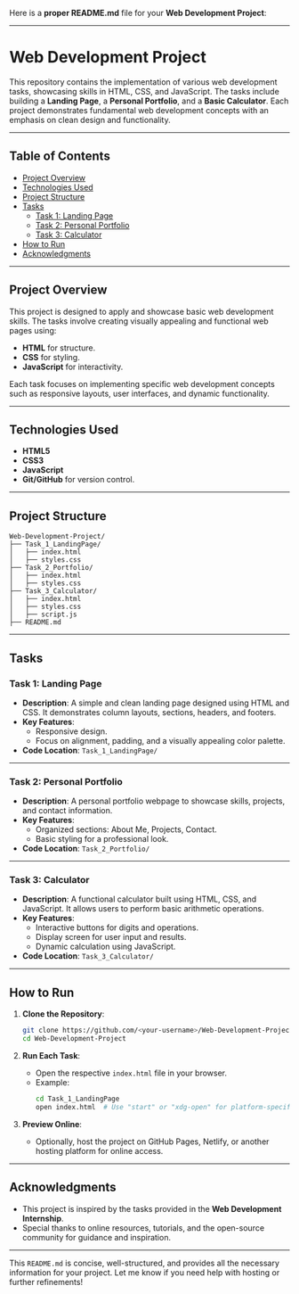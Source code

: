 Here is a **proper README.md** file for your **Web Development Project**:

---

# **Web Development Project**

This repository contains the implementation of various web development tasks, showcasing skills in HTML, CSS, and JavaScript. The tasks include building a **Landing Page**, a **Personal Portfolio**, and a **Basic Calculator**. Each project demonstrates fundamental web development concepts with an emphasis on clean design and functionality.

---

## **Table of Contents**
- [Project Overview](#project-overview)
- [Technologies Used](#technologies-used)
- [Project Structure](#project-structure)
- [Tasks](#tasks)
  - [Task 1: Landing Page](#task-1-landing-page)
  - [Task 2: Personal Portfolio](#task-2-personal-portfolio)
  - [Task 3: Calculator](#task-3-calculator)
- [How to Run](#how-to-run)
- [Acknowledgments](#acknowledgments)

---

## **Project Overview**

This project is designed to apply and showcase basic web development skills. The tasks involve creating visually appealing and functional web pages using:
- **HTML** for structure.
- **CSS** for styling.
- **JavaScript** for interactivity.

Each task focuses on implementing specific web development concepts such as responsive layouts, user interfaces, and dynamic functionality.

---

## **Technologies Used**
- **HTML5**
- **CSS3**
- **JavaScript**
- **Git/GitHub** for version control.

---

## **Project Structure**

```
Web-Development-Project/
├── Task_1_LandingPage/
│   ├── index.html
│   ├── styles.css
├── Task_2_Portfolio/
│   ├── index.html
│   ├── styles.css
├── Task_3_Calculator/
│   ├── index.html
│   ├── styles.css
│   ├── script.js
├── README.md
```

---

## **Tasks**

### **Task 1: Landing Page**
- **Description**: A simple and clean landing page designed using HTML and CSS. It demonstrates column layouts, sections, headers, and footers.
- **Key Features**:
  - Responsive design.
  - Focus on alignment, padding, and a visually appealing color palette.
- **Code Location**: `Task_1_LandingPage/`

---

### **Task 2: Personal Portfolio**
- **Description**: A personal portfolio webpage to showcase skills, projects, and contact information.
- **Key Features**:
  - Organized sections: About Me, Projects, Contact.
  - Basic styling for a professional look.
- **Code Location**: `Task_2_Portfolio/`

---

### **Task 3: Calculator**
- **Description**: A functional calculator built using HTML, CSS, and JavaScript. It allows users to perform basic arithmetic operations.
- **Key Features**:
  - Interactive buttons for digits and operations.
  - Display screen for user input and results.
  - Dynamic calculation using JavaScript.
- **Code Location**: `Task_3_Calculator/`

---

## **How to Run**

1. **Clone the Repository**:
   ```bash
   git clone https://github.com/<your-username>/Web-Development-Project.git
   cd Web-Development-Project
   ```

2. **Run Each Task**:
   - Open the respective `index.html` file in your browser.
   - Example:
     ```bash
     cd Task_1_LandingPage
     open index.html  # Use "start" or "xdg-open" for platform-specific commands.
     ```

3. **Preview Online**:
   - Optionally, host the project on GitHub Pages, Netlify, or another hosting platform for online access.

---

## **Acknowledgments**

- This project is inspired by the tasks provided in the **Web Development Internship**.
- Special thanks to online resources, tutorials, and the open-source community for guidance and inspiration.

---

This `README.md` is concise, well-structured, and provides all the necessary information for your project. Let me know if you need help with hosting or further refinements!
